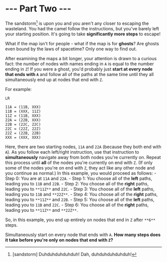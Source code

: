 # --- Part Two ---

The sandstorm[^1] is upon you and you aren't any closer to escaping the wasteland. You had the camel follow the instructions, but you've barely left your starting position. It's going to take **significantly more steps** to escape!

What if the map isn't for people - what if the map is for **ghosts**? Are ghosts even bound by the laws of spacetime? Only one way to find out.

After examining the maps a bit longer, your attention is drawn to a curious fact: the number of nodes with names ending in `A` is equal to the number ending in `Z`! If you were a ghost, you'd probably just **start at every node that ends with `A`** and follow all of the paths at the same time until they all simultaneously end up at nodes that end with `Z`.

For example:
```
LR

11A = (11B, XXX)
11B = (XXX, 11Z)
11Z = (11B, XXX)
22A = (22B, XXX)
22B = (22C, 22C)
22C = (22Z, 22Z)
22Z = (22B, 22B)
XXX = (XXX, XXX)
```

Here, there are two starting nodes, `11A` and `22A` (because they both end with `A`). As you follow each left/right instruction, use that instruction to **simultaneously** navigate away from both nodes you're currently on. Repeat this process until **all** of the nodes you're currently on end with `Z`. (If only some of the nodes you're on end with `Z`, they act like any other node and you continue as normal.) In this example, you would proceed as follows:
    - Step 0: You are at `11A` and `22A`.
    - Step 1: You choose all of the **left** paths, leading you to `11B` and `22B`.
    - Step 2: You choose all of the **right** paths, leading you to `**11Z**` and `22C`.
    - Step 3: You choose all of the **left** paths, leading you to `11B` and `**22Z**`.
    - Step 4: You choose all of the **right** paths, leading you to `**11Z**` and `22B`.
    - Step 5: You choose all of the **left** paths, leading you to `11B` and `22C`.
    - Step 6: You choose all of the **right** paths, leading you to `**11Z**` and `**22Z**`.

So, in this example, you end up entirely on nodes that end in `Z` after `**6**` steps.

Simultaneously start on every node that ends with `A`. **How many steps does it take before you're only on nodes that end with `Z`?**

[^1]: [sandstorm] Duhduhduhduhduh! Dah, duhduhduhduhduh!
